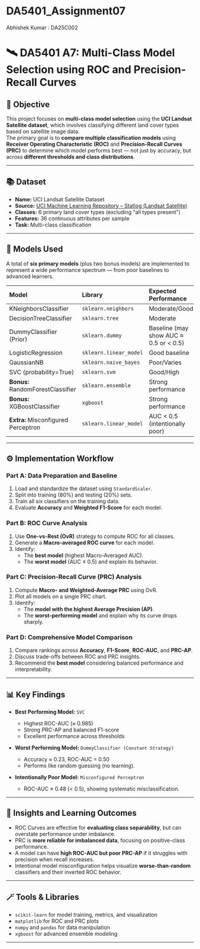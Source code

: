 # DA5401_Assignment07


Abhishek Kumar : DA25C002
# 🛰️ DA5401 A7: Multi-Class Model Selection using ROC and Precision-Recall Curves

## 🎯 Objective
This project focuses on **multi-class model selection** using the **UCI Landsat Satellite dataset**, which involves classifying different land cover types based on satellite image data.  
The primary goal is to **compare multiple classification models** using **Receiver Operating Characteristic (ROC)** and **Precision-Recall Curves (PRC)** to determine which model performs best — not just by accuracy, but across **different thresholds and class distributions**.

---

## 📚 Dataset
- **Name:** UCI Landsat Satellite Dataset  
- **Source:** [UCI Machine Learning Repository – Statlog (Landsat Satellite)](https://archive.ics.uci.edu/dataset/146/statlog+landsat+satellite)  
- **Classes:** 6 primary land cover types (excluding "all types present")  
- **Features:** 36 continuous attributes per sample  
- **Task:** Multi-class classification  

---

## 🧠 Models Used
A total of **six primary models** (plus two bonus models) are implemented to represent a wide performance spectrum — from poor baselines to advanced learners.

| Model | Library | Expected Performance |
|:--|:--|:--|
| KNeighborsClassifier | `sklearn.neighbors` | Moderate/Good |
| DecisionTreeClassifier | `sklearn.tree` | Moderate |
| DummyClassifier (Prior) | `sklearn.dummy` | Baseline (may show AUC ≈ 0.5 or < 0.5) |
| LogisticRegression | `sklearn.linear_model` | Good baseline |
| GaussianNB | `sklearn.naive_bayes` | Poor/Varies |
| SVC (probability=True) | `sklearn.svm` | Good/High |
| **Bonus:** RandomForestClassifier | `sklearn.ensemble` | Strong performance |
| **Bonus:** XGBoostClassifier | `xgboost` | Strong performance |
| **Extra:** Misconfigured Perceptron | `sklearn.linear_model` | AUC < 0.5 (intentionally poor) |

---

## ⚙️ Implementation Workflow

### **Part A: Data Preparation and Baseline**
1. Load and standardize the dataset using `StandardScaler`.  
2. Split into training (80%) and testing (20%) sets.  
3. Train all six classifiers on the training data.  
4. Evaluate **Accuracy** and **Weighted F1-Score** for each model.

### **Part B: ROC Curve Analysis**
1. Use **One-vs-Rest (OvR)** strategy to compute ROC for all classes.  
2. Generate a **Macro-averaged ROC curve** for each model.  
3. Identify:
   - The **best model** (highest Macro-Averaged AUC).  
   - The **worst model** (AUC ≤ 0.5) and explain its behavior.  

### **Part C: Precision-Recall Curve (PRC) Analysis**
1. Compute **Macro- and Weighted-Average PRC** using OvR.  
2. Plot all models on a single PRC chart.  
3. Identify:
   - The **model with the highest Average Precision (AP)**.  
   - The **worst-performing model** and explain why its curve drops sharply.

### **Part D: Comprehensive Model Comparison**
1. Compare rankings across **Accuracy**, **F1-Score**, **ROC-AUC**, and **PRC-AP**.  
2. Discuss trade-offs between ROC and PRC insights.  
3. Recommend the **best model** considering balanced performance and interpretability.

---

## 📊 Key Findings
- **Best Performing Model:** `SVC`  
  - Highest ROC-AUC (≈ 0.985)  
  - Strong PRC-AP and balanced F1-score  
  - Excellent performance across thresholds  

- **Worst Performing Model:** `DummyClassifier (Constant Strategy)`  
  - Accuracy ≈ 0.23, ROC-AUC = 0.50  
  - Performs like random guessing (no learning).  

- **Intentionally Poor Model:** `Misconfigured Perceptron`  
  - ROC-AUC ≈ 0.48 (< 0.5), showing systematic misclassification.  

---

## 🧩 Insights and Learning Outcomes
- ROC Curves are effective for **evaluating class separability**, but can overstate performance under imbalance.  
- PRC is **more reliable for imbalanced data**, focusing on positive-class performance.  
- A model can have **high ROC-AUC but poor PRC-AP** if it struggles with precision when recall increases.  
- Intentional model misconfiguration helps visualize **worse-than-random** classifiers and their inverted ROC behavior.

---

## 🪄 Tools & Libraries
- `scikit-learn` for model training, metrics, and visualization  
- `matplotlib` for ROC and PRC plots  
- `numpy` and `pandas` for data manipulation  
- `xgboost` for advanced ensemble modeling  

---

